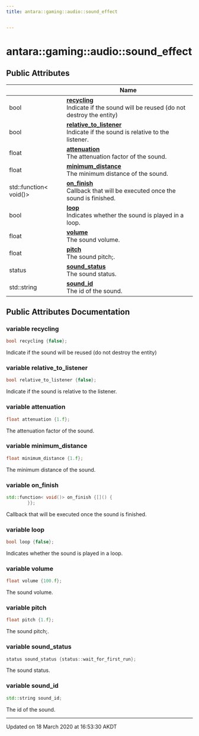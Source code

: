 ```yaml
---
title: antara::gaming::audio::sound_effect


---
```


# antara::gaming::audio::sound_effect

















## Public Attributes

|                | Name           |
| -------------- | -------------- |
| bool | **[recycling](Classes/structantara_1_1gaming_1_1audio_1_1sound__effect.md#variable-recycling)** <br>Indicate if the sound will be reused (do not destroy the entity)  |
| bool | **[relative_to_listener](Classes/structantara_1_1gaming_1_1audio_1_1sound__effect.md#variable-relative_to_listener)** <br>Indicate if the sound is relative to the listener.  |
| float | **[attenuation](Classes/structantara_1_1gaming_1_1audio_1_1sound__effect.md#variable-attenuation)** <br>The attenuation factor of the sound.  |
| float | **[minimum_distance](Classes/structantara_1_1gaming_1_1audio_1_1sound__effect.md#variable-minimum_distance)** <br>The minimum distance of the sound.  |
| std::function< void()> | **[on_finish](Classes/structantara_1_1gaming_1_1audio_1_1sound__effect.md#variable-on_finish)** <br>Callback that will be executed once the sound is finished.  |
| bool | **[loop](Classes/structantara_1_1gaming_1_1audio_1_1sound__effect.md#variable-loop)** <br>Indicates whether the sound is played in a loop.  |
| float | **[volume](Classes/structantara_1_1gaming_1_1audio_1_1sound__effect.md#variable-volume)** <br>The sound volume.  |
| float | **[pitch](Classes/structantara_1_1gaming_1_1audio_1_1sound__effect.md#variable-pitch)** <br>The sound pitch;.  |
| status | **[sound_status](Classes/structantara_1_1gaming_1_1audio_1_1sound__effect.md#variable-sound_status)** <br>The sound status.  |
| std::string | **[sound_id](Classes/structantara_1_1gaming_1_1audio_1_1sound__effect.md#variable-sound_id)** <br>The id of the sound.  |












## Public Attributes Documentation

### variable recycling

```cpp
bool recycling {false};
```

Indicate if the sound will be reused (do not destroy the entity) 



























### variable relative_to_listener

```cpp
bool relative_to_listener {false};
```

Indicate if the sound is relative to the listener. 



























### variable attenuation

```cpp
float attenuation {1.f};
```

The attenuation factor of the sound. 



























### variable minimum_distance

```cpp
float minimum_distance {1.f};
```

The minimum distance of the sound. 



























### variable on_finish

```cpp
std::function< void()> on_finish {[]() {
        }};
```

Callback that will be executed once the sound is finished. 



























### variable loop

```cpp
bool loop {false};
```

Indicates whether the sound is played in a loop. 



























### variable volume

```cpp
float volume {100.f};
```

The sound volume. 



























### variable pitch

```cpp
float pitch {1.f};
```

The sound pitch;. 



























### variable sound_status

```cpp
status sound_status {status::wait_for_first_run};
```

The sound status. 



























### variable sound_id

```cpp
std::string sound_id;
```

The id of the sound. 































-------------------------------

Updated on 18 March 2020 at 16:53:30 AKDT



